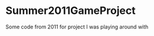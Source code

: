 Summer2011GameProject
=====================

Some code from 2011 for project I was playing around with
